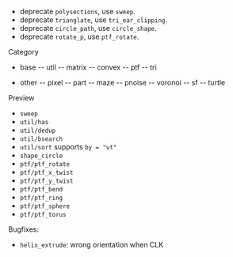 - deprecate `polysections`, use `sweep`.
- deprecate `trianglate`, use `tri_ear_clipping`.
- deprecate `circle_path`, use `circle_shape`.
- deprecate `rotate_p`, use `ptf_rotate`.

Category

- base
    -- util
    -- matrix
    -- convex
    -- ptf
    -- tri

- other
    -- pixel
    -- part
    -- maze
    -- pnoise
    -- voronoi
    -- sf
    -- turtle

Preview

- `sweep`
- `util/has`
- `util/dedup`
- `util/bsearch` 
- `util/sort` supports `by = "vt"`
- `shape_circle`
- `ptf/ptf_rotate`
- `ptf/ptf_x_twist`
- `ptf/ptf_y_twist`
- `ptf/ptf_bend`
- `ptf/ptf_ring`
- `ptf/ptf_sphere`
- `ptf/ptf_torus`

Bugfixes:
- `helix_extrude`: wrong orientation when CLK